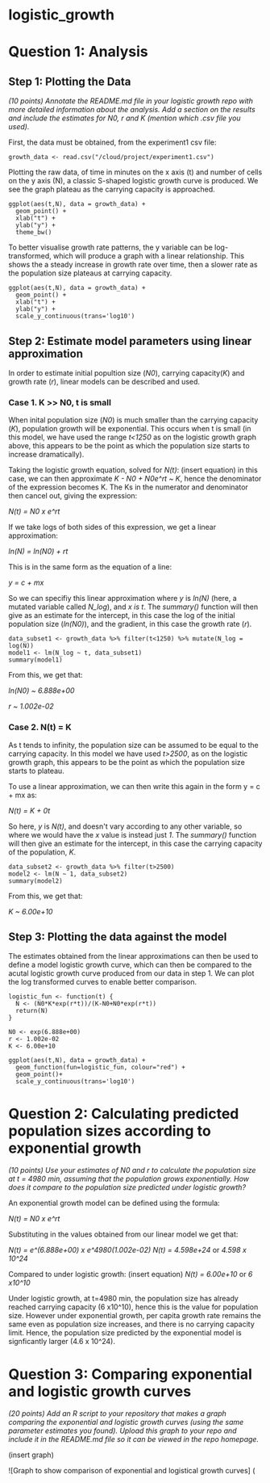 # logistic_growth
# Question 1: Analysis
## Step 1: Plotting the Data
*(10 points) Annotate the README.md file in your logistic growth repo with more detailed information about the analysis. Add a section on the results and include the estimates for N0, r and K (mention which .csv file you used).*

First, the data must be obtained, from the experiment1 csv file:
```
growth_data <- read.csv("/cloud/project/experiment1.csv")
```

Plotting the raw data, of time in minutes on the x axis (t) and number of cells on the y axis (N), a classic S-shaped logistic growth curve is produced. We see the graph plateau as the carrying capacity is approached.
```
ggplot(aes(t,N), data = growth_data) +
  geom_point() +
  xlab("t") +
  ylab("y") +
  theme_bw()
```
To better visualise growth rate patterns, the y variable can be log-transformed, which will produce a graph with a linear relationship. This shows the a steady increase in growth rate over time, then a slower rate as the population size plateaus at carrying capacity.
```
ggplot(aes(t,N), data = growth_data) +
  geom_point() +
  xlab("t") +
  ylab("y") +
  scale_y_continuous(trans='log10')
```

## Step 2: Estimate model parameters using linear approximation
In order to estimate initial popultion size (*N0*), carrying capacity(*K*) and growth rate (*r*), linear models can be described and used. 
### Case 1. K >> N0, t is small
When inital population size (*N0*) is much smaller than the carrying capacity (*K*), population growth will be exponential. This occurs when t is small (in this model, we have used the range *t<1250* as on the logistic growth graph above, this appears to be the point as which the population size starts to increase dramatically).

Taking the logistic growth equation, solved for *N(t)*:
(insert equation)
in this case, we can then approximate *K - N0 + N0e^rt ~ K*, hence the denominator of the expression becomes K. The Ks in the numerator and denominator then cancel out, giving the expression:

*N(t) = N0 x e^rt*

If we take logs of both sides of this expression, we get a linear approximation:

*ln(N) = ln(N0) + rt*

This is in the same form as the equation of a line: 

*y = c + mx*

So we can specifiy this linear approximation where *y* is *ln(N)* (here, a mutated variable called *N_log*), and *x is t*. The *summary()* function will then give as an estimate for the intercept, in this case the log of the initial population size (*ln(N0)*), and the gradient, in this case the growth rate (*r*).

```
data_subset1 <- growth_data %>% filter(t<1250) %>% mutate(N_log = log(N))
model1 <- lm(N_log ~ t, data_subset1)
summary(model1)
```
From this, we get that:

*ln(N0) ~ 6.888e+00*

*r ~ 1.002e-02*
### Case 2. N(t) = K
As t tends to infinity, the population size can be assumed to be equal to the carrying capacity. In this model we have used *t>2500*, as on the logistic growth graph, this appears to be the point as which the population size starts to plateau. 

To use a linear approximation, we can then write this again in the form y = c + mx as:

*N(t) = K + 0t*

So here, *y* is *N(t)*, and doesn't vary according to any other variable, so where we would have the *x* value is instead just *1*. The *summary()* function will then give an estimate for the intercept, in this case the carrying capacity of the population, *K*.
```
data_subset2 <- growth_data %>% filter(t>2500)
model2 <- lm(N ~ 1, data_subset2)
summary(model2)
```
From this, we get that:

*K ~ 6.00e+10*
## Step 3: Plotting the data against the model
The estimates obtained from the linear approximations can then be used to define a model logistic growth curve, which can then be compared to the acutal logistic growth curve produced from our data in step 1. We can plot the log transformed curves to enable better comparison.
```
logistic_fun <- function(t) {
  N <- (N0*K*exp(r*t))/(K-N0+N0*exp(r*t))
  return(N)
}

N0 <- exp(6.888e+00)
r <- 1.002e-02 
K <- 6.00e+10 

ggplot(aes(t,N), data = growth_data) +
  geom_function(fun=logistic_fun, colour="red") +
  geom_point()+
  scale_y_continuous(trans='log10')
```
# Question 2: Calculating predicted population sizes according to exponential growth
*(10 points) Use your estimates of N0 and r to calculate the population size at t = 4980 min, assuming that the population grows exponentially. How does it compare to the population size predicted under logistic growth?*

An exponential growth model can be defined using the formula:

*N(t) = N0 x e^rt*

Substituting in the values obtained from our linear model we get that:

*N(t) = e^(6.888e+00) x e^4980(1.002e-02)*
*N(t) = 4.598e+24* or *4.598 x 10^24*

Compared to under logistic growth:
(insert equation)
*N(t) = 6.00e+10* or *6 x10^10*

Under logistic growth, at t=4980 min, the population size has already reached carrying capacity (6 x10^10), hence this is the value for population size. However under exponential growth, per capita growth rate remains the same even as population size increases, and there is no carrying capacity limit. Hence, the population size predicted by the exponential model is signficantly larger (4.6 x 10^24). 

# Question 3: Comparing exponential and logistic growth curves
*(20 points) Add an R script to your repository that makes a graph comparing the exponential and logistic growth curves (using the same parameter estimates you found). Upload this graph to your repo and include it in the README.md file so it can be viewed in the repo homepage.*

(insert graph)

![Graph to show comparison of exponential and logistical growth curves]
(
